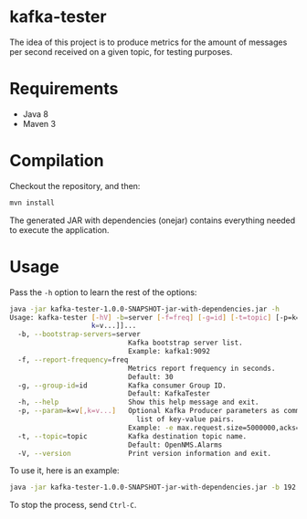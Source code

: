 # kafka-tester

The idea of this project is to produce metrics for the amount of messages per second received on a given topic, for testing purposes.

# Requirements

* Java 8
* Maven 3

# Compilation

Checkout the repository, and then:

```bash
mvn install
```

The generated JAR with dependencies (onejar) contains everything needed to execute the application.

# Usage

Pass the `-h` option to learn the rest of the options:

```bash
java -jar kafka-tester-1.0.0-SNAPSHOT-jar-with-dependencies.jar -h
Usage: kafka-tester [-hV] -b=server [-f=freq] [-g=id] [-t=topic] [-p=k=v[,
                    k=v...]]...
  -b, --bootstrap-servers=server
                             Kafka bootstrap server list.
                             Example: kafka1:9092
  -f, --report-frequency=freq
                             Metrics report frequency in seconds.
                             Default: 30
  -g, --group-id=id          Kafka consumer Group ID.
                             Default: KafkaTester
  -h, --help                 Show this help message and exit.
  -p, --param=k=v[,k=v...]   Optional Kafka Producer parameters as comma separated
                               list of key-value pairs.
                             Example: -e max.request.size=5000000,acks=1
  -t, --topic=topic          Kafka destination topic name.
                             Default: OpenNMS.Alarms
  -V, --version              Print version information and exit.
```

To use it, here is an example:

```bash
java -jar kafka-tester-1.0.0-SNAPSHOT-jar-with-dependencies.jar -b 192.168.0.1:9092 -t opennms_alarms
```

To stop the process, send `Ctrl-C`.
